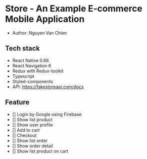 # Store - An Example E-commerce Mobile Application

- Author: Nguyen Van Chien

## Tech stack

- React Native 0.66
- React Navigation 6
- Redux with Redux-toolkit
- Typescript
- Styled-components
- API: https://fakestoreapi.com/docs

## Feature

- [] Login by Google using Firebase
- [] Show list product
- [] Show user profile
- [] Add to cart
- [] Checkout
- [] Show list order
- [] Show order detail
- [] Show list product on cart